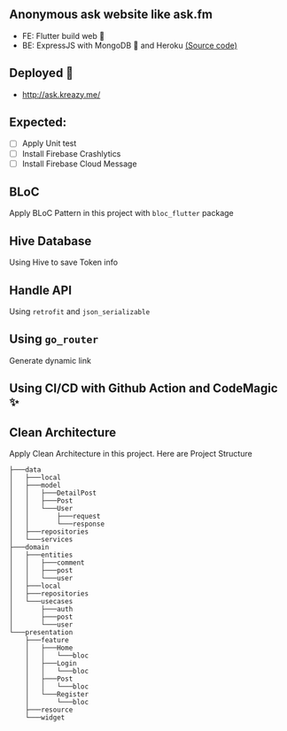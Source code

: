 ## Anonymous ask website like ask.fm
 - FE: Flutter build web :hammer:
 - BE: ExpressJS with MongoDB :seedling: and Heroku [(Source code)](https://github.com/kreazyme/MyAsk-BE)

## Deployed :rocket:
 - http://ask.kreazy.me/

## Expected:
- [ ] Apply Unit test
- [ ] Install Firebase Crashlytics
- [ ] Install Firebase Cloud Message

## BLoC
Apply BLoC Pattern in this project with ```bloc_flutter``` package

## Hive Database
Using Hive to save Token info

## Handle API
Using ```retrofit``` and ```json_serializable```

## Using ```go_router```
Generate dynamic link

## Using CI/CD with Github Action and CodeMagic :sparkles:

## Clean Architecture
Apply Clean Architecture in this project. Here are Project Structure
```
├───data
│   ├───local
│   ├───model
│   │   ├───DetailPost
│   │   ├───Post
│   │   └───User
│   │       ├───request
│   │       └───response
│   ├───repositories
│   └───services
├───domain
│   ├───entities
│   │   ├───comment
│   │   ├───post
│   │   └───user
│   ├───local
│   ├───repositories
│   └───usecases
│       ├───auth
│       ├───post
│       └───user
└───presentation
    ├───feature
    │   ├───Home
    │   │   └───bloc
    │   ├───Login
    │   │   └───bloc
    │   ├───Post
    │   │   └───bloc
    │   └───Register
    │       └───bloc
    ├───resource
    └───widget
```

